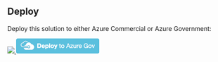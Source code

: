 Deploy
------

Deploy this solution to either Azure Commercial or Azure Government:

<a href="https://transmogrify.azurewebsites.net/devnet-tfs-ha/azuredeploy.json" target="_blank">
    <img src="http://azuredeploy.net/deploybutton.png"/>
</a>

<a href="https://transmogrify.azurewebsites.net/devnet-tfs-ha/azuredeploy.json?environment=gov" target="_blank">
	<img src="https://raw.githubusercontent.com/Azure/azure-quickstart-templates/master/1-CONTRIBUTION-GUIDE/images/deploytoazuregov.png"
</a>
